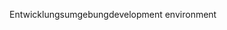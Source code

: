<span data-ttu-id="437f9-101">Entwicklungsumgebung</span><span class="sxs-lookup"><span data-stu-id="437f9-101">development environment</span></span>